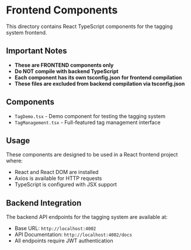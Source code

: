 # Frontend Components

This directory contains React TypeScript components for the tagging system frontend.

## Important Notes

- **These are FRONTEND components only**
- **Do NOT compile with backend TypeScript**
- **Each component has its own tsconfig.json for frontend compilation**
- **These files are excluded from backend compilation via tsconfig.json**

## Components

- `TagDemo.tsx` - Demo component for testing the tagging system
- `TagManagement.tsx` - Full-featured tag management interface

## Usage

These components are designed to be used in a React frontend project where:
- React and React DOM are installed
- Axios is available for HTTP requests
- TypeScript is configured with JSX support

## Backend Integration

The backend API endpoints for the tagging system are available at:
- Base URL: `http://localhost:4002`
- API Documentation: `http://localhost:4002/docs`
- All endpoints require JWT authentication
